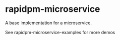 # rapidpm-microservice
A base implementation for a microservice.

See rapidpm-microservice-examples for more demos
